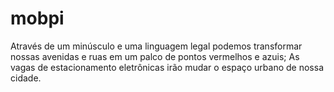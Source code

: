 # mobpi
Através de um minúsculo e uma linguagem legal podemos transformar nossas avenidas e ruas em um palco de pontos vermelhos e azuis; As vagas de estacionamento eletrônicas irão mudar o espaço urbano de nossa cidade.
